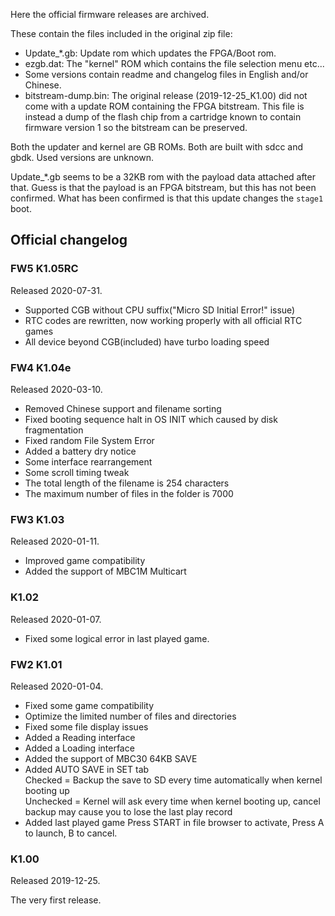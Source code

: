 Here the official firmware releases are archived.

These contain the files included in the original zip file:

- Update_*.gb: Update rom which updates the FPGA/Boot rom.
- ezgb.dat: The "kernel" ROM which contains the file selection menu etc...
- Some versions contain readme and changelog files in English and/or Chinese.
- bitstream-dump.bin: The original release (2019-12-25_K1.00) did not come with a update ROM containing the FPGA bitstream. This file is instead a dump of the flash chip from a cartridge known to contain firmware version 1 so the bitstream can be preserved.

Both the updater and kernel are GB ROMs. Both are built with sdcc and gbdk. Used versions are unknown.


Update_*.gb seems to be a 32KB rom with the payload data attached after that.
Guess is that the payload is an FPGA bitstream, but this has not been confirmed.
What has been confirmed is that this update changes the `stage1` boot.


## Official changelog

### FW5 K1.05RC

Released 2020-07-31.

* Supported CGB without CPU suffix("Micro SD Initial Error!" issue)
* RTC codes are rewritten, now working properly with all official RTC games
* All device beyond CGB(included) have turbo loading speed

### FW4 K1.04e

Released 2020-03-10.

* Removed Chinese support and filename sorting
* Fixed booting sequence halt in OS INIT which caused by disk fragmentation
* Fixed random File System Error
* Added a battery dry notice
* Some interface rearrangement
* Some scroll timing tweak
* The total length of the filename is 254 characters
* The maximum number of files in the folder is 7000

### FW3 K1.03

Released 2020-01-11.

* Improved game compatibility
* Added the support of MBC1M Multicart

### K1.02

Released 2020-01-07.

* Fixed some logical error in last played game.

### FW2 K1.01

Released 2020-01-04.

* Fixed some game compatibility
* Optimize the limited number of files and directories
* Fixed some file display issues
* Added a Reading interface
* Added a Loading interface
* Added the support of MBC30 64KB SAVE
* Added AUTO SAVE in SET tab<br>Checked = Backup the save to SD every time automatically when kernel booting up <br>Unchecked = Kernel will ask every time when kernel booting up, cancel backup may cause you to lose the last play record
* Added last played game Press START in file browser to activate, Press A to launch, B to cancel.

### K1.00

Released 2019-12-25.

The very first release.